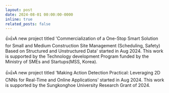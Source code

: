 ```yaml
---
layout: post
date: 2024-08-01 00:00:00-0000
inline: true
related_posts: false
---
```


:+1::+1:A new project titled 'Commercialization of a One-Stop Smart Solution for Small and Medium Construction Site Management (Scheduling, Safety) Based on Structured and Unstructured Data' started in Aug 2024. This work is supported by the Technology development Program funded by the Ministry of SMEs and Startups(MSS, Korea).
<br><br>
:+1::+1:A new project titled 'Making Action Detection Practical: Leveraging 2D CNNs for Real-Time and Online Applications' started in Aug 2024. This work is supported by the Sungkonghoe University Research Grant of 2024.